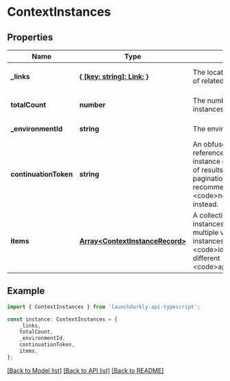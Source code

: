# ContextInstances


## Properties

Name | Type | Description | Notes
------------ | ------------- | ------------- | -------------
**_links** | [**{ [key: string]: Link; }**](Link.md) | The location and content type of related resources | [optional] [default to undefined]
**totalCount** | **number** | The number of unique context instances | [optional] [default to undefined]
**_environmentId** | **string** | The environment ID | [default to undefined]
**continuationToken** | **string** | An obfuscated string that references the last context instance on the previous page of results. You can use this for pagination, however, we recommend using the &lt;code&gt;next&lt;/code&gt; link instead. | [optional] [default to undefined]
**items** | [**Array&lt;ContextInstanceRecord&gt;**](ContextInstanceRecord.md) | A collection of context instances. Can include multiple versions of context instances that have the same &lt;code&gt;id&lt;/code&gt;, but different &lt;code&gt;applicationId&lt;/code&gt;s. | [default to undefined]

## Example

```typescript
import { ContextInstances } from 'launchdarkly-api-typescript';

const instance: ContextInstances = {
    _links,
    totalCount,
    _environmentId,
    continuationToken,
    items,
};
```

[[Back to Model list]](../README.md#documentation-for-models) [[Back to API list]](../README.md#documentation-for-api-endpoints) [[Back to README]](../README.md)
